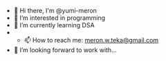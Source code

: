 - 👋 Hi there, I'm @yumi-meron
- 🔭 I’m interested in programming
- 🌱 I’m currently learning DSA
- - 📫 How to reach me: meron.w.teka@gmail.com
- 👯 I’m looking forward to work with...


<!--
**yumi-meron/yumi-meron** is a ✨ _special_ ✨ repository because its `README.md` (this file) appears on your GitHub profile.

Here are some ideas to get you started:


-->
